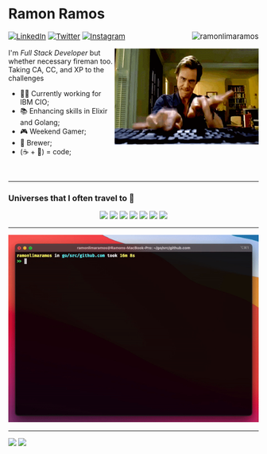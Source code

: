 
# Ramon Ramos

<p align="left" style="font-size:15px">
<a href="https://www.linkedin.com/in/ramon-de-lima-ramos-35847024/"><img src="https://img.shields.io/badge/LinkedIn--_.svg?style=social&logo=linkedin" alt="LinkedIn"></a>
<a href="https://twitter.com/ramonlimaramos/"><img src="https://img.shields.io/badge/Twitter--_.svg?style=social&logo=linkedin" alt="Twitter"></a>
<a href="https://www.instagram.com/ramonlimaramos/"><img src="https://img.shields.io/badge/Instagram--_.svg?style=social&logo=Instagram" alt="Instagram"></a>
<img align="right"src="https://komarev.com/ghpvc/?username=ramonlimaramos&label=Profile%20views&color=0e75b6&style=flat-square" alt="ramonlimaramos" />
</p>

<p>
<img align="right" width="290em" height="193em" src="https://raw.githubusercontent.com/ramonlimaramos/ramonlimaramos/master/img/jim_the_typer.gif" alt="Image showing Ramon Ramos, full stack developer">

I'm <em>Full Stack Developer</em> but whether necessary fireman too.<br/>Taking CA, CC, and XP to the challenges

- 👨‍💻 Currently working for IBM CIO;
- :books: Enhancing skills in Elixir and Golang;
- 🎮 Weekend Gamer;
- 🍺 Brewer;
- (☕ + 🎸) = code;
</p>

<br/>

____

### Universes that I often travel to :rocket:

<p align="center">
<a href="#"><img src="https://img.shields.io/badge/Python--_.svg?logo=Python&style=social"></a>
  <a href="#"><img src="https://img.shields.io/badge/NodeJs--_.svg?logo=Node.js&style=social"></a>
  <a href="#"><img src="https://img.shields.io/badge/Go--_.svg?logo=Go&style=social"></a>
  <a href="#"><img src="https://img.shields.io/badge/Elixir--_.svg?logo=Elixir&style=social"></a>
  <a href="#"><img src="https://img.shields.io/badge/Docker--_.svg?logo=Docker&style=social"></a>
  <a href="#"><img src="https://img.shields.io/badge/Kubernetes--_.svg?logo=Kubernetes&style=social"></a>
  <a href="#"><img src="https://img.shields.io/badge/React--_.svg?logo=React&style=social"></a>
</p>

____

<p align="center">
<img src="https://raw.githubusercontent.com/ramonlimaramos/ramonlimaramos/master/img/intro_go_app.gif" alt="Image showing Ramon Ramos, golang app">
</p>

____

<p>
  <img height="180em" src="https://github-readme-stats.vercel.app/api?username=ramonlimaramos&show_icons=true&hide_border=true&&count_private=true&include_all_commits=true" />
  <img height="180em" src="https://github-readme-stats.vercel.app/api/top-langs/?username=ramonlimaramos&exclude_repo=KNN-Image-Classification&show_icons=true&hide_border=true&layout=compact&langs_count=8"/>
</p>